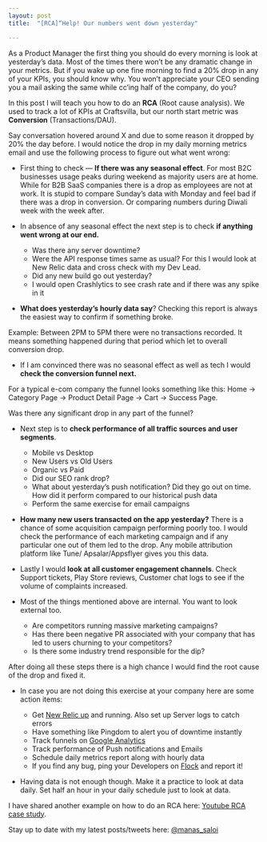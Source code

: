 ```yaml
---
layout: post
title:  "[RCA]“Help! Our numbers went down yesterday"

---
```



As a Product Manager the first thing you should do every morning is look at yesterday’s data. Most of the times there won’t be any dramatic change in your metrics. But if you wake up one fine morning to find a 20% drop in any of your KPIs, you should know why. You won’t appreciate your CEO sending you a mail asking the same while cc’ing half of the company, do you?

In this post I will teach you how to do an **RCA** (Root cause analysis). We used to track a lot of KPIs at Craftsvilla, but our north start metric was **Conversion** (Transactions/DAU).

Say conversation hovered around X and due to some reason it dropped by 20% the day before. I would notice the drop in my daily morning metrics email and use the following process to figure out what went wrong:

- First thing to check — **If there was any seasonal effect**. For most B2C businesses usage peaks during weekend as majority users are at home. While for B2B SaaS companies there is a drop as employees are not at work. It is stupid to compare Sunday’s data with Monday and feel bad if there was a drop in conversion. Or comparing numbers during Diwali week with the week after.

- In absence of any seasonal effect the next step is to check **if anything went wrong at our end.**
  - Was there any server downtime?
  - Were the API response times same as usual? For this I would look at New Relic data and cross check with my Dev Lead.
  - Did any new build go out yesterday?
  - I would open Crashlytics to see crash rate and if there was any spike in it

- **What does yesterday’s hourly data say**? Checking this report is always the easiest way to confirm if something broke.

Example: Between 2PM to 5PM there were no transactions recorded. It means something happened during that period which let to overall conversion drop.

- If I am convinced there was no seasonal effect as well as tech I would **check the conversion funnel next.**

For a typical e-com company the funnel looks something like this:
Home -> Category Page -> Product Detail Page -> Cart -> Success Page.

Was there any significant drop in any part of the funnel?

- Next step is to **check performance of all traffic sources and user segments**.
  - Mobile vs Desktop
  - New Users vs Old Users
  - Organic vs Paid
  - Did our SEO rank drop?
  - What about yesterday’s push notification? Did they go out on time. How did it perform compared to our historical push data
  - Perform the same exercise for email campaigns

- **How many new users transacted on the app yesterday?** There is a chance of some acquisition campaign performing poorly too. I would check the performance of each marketing campaign and if any particular one out of them led to the drop. Any mobile attribution platform like Tune/ Apsalar/Appsflyer gives you this data.

- Lastly I would **look at all customer engagement channels**. Check Support tickets, Play Store reviews, Customer chat logs to see if the volume of complaints increased.

- Most of the things mentioned above are internal. You want to look external too.
  - Are competitors running massive marketing campaigns?
  - Has there been negative PR associated with your company that has led to users churning to your competitors?
  - Is there some industry trend responsible for the dip?

After doing all these steps there is a high chance I would find the root cause of the drop and fixed it.

- In case you are not doing this exercise at your company here are some action items:
  - Get [New Relic up](https://newrelic.com/) and running. Also set up Server logs to catch errors
  - Have something like Pingdom to alert you of downtime instantly
  - Track funnels on [Google Analytics](https://analytics.google.com/analytics/web/)
  - Track performance of Push notifications and Emails
  - Schedule daily metrics report along with hourly data
  - If you find any bug, ping your Developers on [Flock](https://flock.com) and report it!

- Having data is not enough though. Make it a practice to look at data daily. Set half an hour in your daily schedule just to look at data.

I have shared another example on how to do an RCA here: [Youtube RCA case study](https://docs.google.com/document/d/1-pSIUqqUJ9CB4XTypOZq4R5lXvomPU0gjTopD2agtTI/edit?usp=sharing).

Stay up to date with my latest posts/tweets here: [@manas_saloi](http://twitter.com/manas_saloi)
